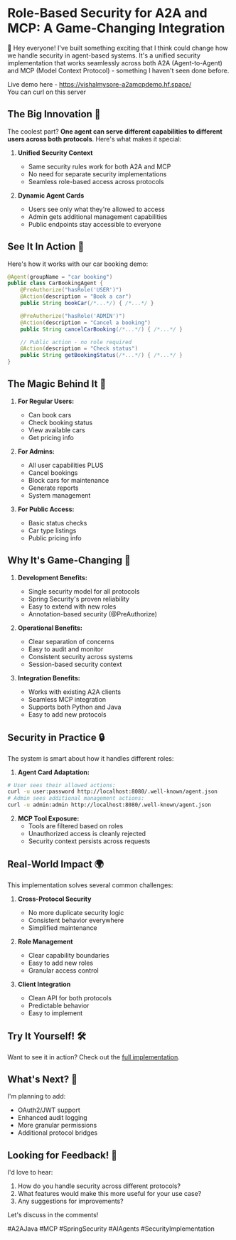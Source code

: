# Role-Based Security for A2A and MCP: A Game-Changing Integration

👋 Hey everyone! I've built something exciting that I think could change how we handle security in agent-based systems. It's a unified security implementation that works seamlessly across both A2A (Agent-to-Agent) and MCP (Model Context Protocol) - something I haven't seen done before.

Live demo here - https://vishalmysore-a2amcpdemo.hf.space/  
You can curl on this server 

## The Big Innovation 🚀

The coolest part? **One agent can serve different capabilities to different users across both protocols**. Here's what makes it special:

1. **Unified Security Context**
   - Same security rules work for both A2A and MCP
   - No need for separate security implementations
   - Seamless role-based access across protocols

2. **Dynamic Agent Cards**
   - Users see only what they're allowed to access
   - Admin gets additional management capabilities
   - Public endpoints stay accessible to everyone

## See It In Action 👀

Here's how it works with our car booking demo:

```java
@Agent(groupName = "car booking")
public class CarBookingAgent {
    @PreAuthorize("hasRole('USER')")
    @Action(description = "Book a car")
    public String bookCar(/*...*/) { /*...*/ }

    @PreAuthorize("hasRole('ADMIN')")
    @Action(description = "Cancel a booking")
    public String cancelCarBooking(/*...*/) { /*...*/ }

    // Public action - no role required
    @Action(description = "Check status")
    public String getBookingStatus(/*...*/) { /*...*/ }
}
```

## The Magic Behind It 🎯

1. **For Regular Users:**
   - Can book cars
   - Check booking status
   - View available cars
   - Get pricing info

2. **For Admins:**
   - All user capabilities PLUS
   - Cancel bookings
   - Block cars for maintenance
   - Generate reports
   - System management

3. **For Public Access:**
   - Basic status checks
   - Car type listings
   - Public pricing info

## Why It's Game-Changing 💫

1. **Development Benefits:**
   - Single security model for all protocols
   - Spring Security's proven reliability
   - Easy to extend with new roles
   - Annotation-based security (@PreAuthorize)

2. **Operational Benefits:**
   - Clear separation of concerns
   - Easy to audit and monitor
   - Consistent security across systems
   - Session-based security context

3. **Integration Benefits:**
   - Works with existing A2A clients
   - Seamless MCP integration
   - Supports both Python and Java
   - Easy to add new protocols

## Security in Practice 🔒

The system is smart about how it handles different roles:

1. **Agent Card Adaptation:**
```bash
# User sees their allowed actions:
curl -u user:password http://localhost:8080/.well-known/agent.json
# Admin sees additional management actions:
curl -u admin:admin http://localhost:8080/.well-known/agent.json
```

2. **MCP Tool Exposure:**
   - Tools are filtered based on roles
   - Unauthorized access is cleanly rejected
   - Security context persists across requests

## Real-World Impact 🌍

This implementation solves several common challenges:

1. **Cross-Protocol Security**
   - No more duplicate security logic
   - Consistent behavior everywhere
   - Simplified maintenance

2. **Role Management**
   - Clear capability boundaries
   - Easy to add new roles
   - Granular access control

3. **Client Integration**
   - Clean API for both protocols
   - Predictable behavior
   - Easy to implement

## Try It Yourself! 🛠️

Want to see it in action? Check out the [full implementation](https://github.com/vishalmysore/a2a-mcp-security).

## What's Next? 🎯

I'm planning to add:
- OAuth2/JWT support
- Enhanced audit logging
- More granular permissions
- Additional protocol bridges

## Looking for Feedback! 💭

I'd love to hear:
1. How do you handle security across different protocols?
2. What features would make this more useful for your use case?
3. Any suggestions for improvements?

Let's discuss in the comments! 

#A2AJava #MCP #SpringSecurity #AIAgents #SecurityImplementation